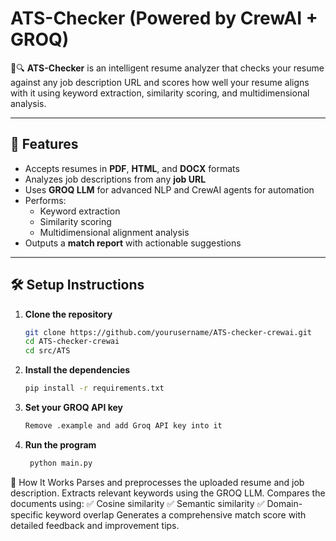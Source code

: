 # ATS-Checker (Powered by CrewAI + GROQ)

📄🔍 **ATS-Checker** is an intelligent resume analyzer that checks your resume against any job description URL and scores how well your resume aligns with it using keyword extraction, similarity scoring, and multidimensional analysis.

---

## 🚀 Features

- Accepts resumes in **PDF**, **HTML**, and **DOCX** formats  
- Analyzes job descriptions from any **job URL**
- Uses **GROQ LLM** for advanced NLP and CrewAI agents for automation
- Performs:
  - Keyword extraction
  - Similarity scoring
  - Multidimensional alignment analysis
- Outputs a **match report** with actionable suggestions

---

## 🛠️ Setup Instructions

1. **Clone the repository**
   ```bash
   git clone https://github.com/yourusername/ATS-checker-crewai.git
   cd ATS-checker-crewai
   cd src/ATS
2. **Install the dependencies**
   ```bash
   pip install -r requirements.txt
3. **Set your GROQ API key**
   ```bash
   Remove .example and add Groq API key into it 
4. **Run the program**
   ```bash
    python main.py
🧠 How It Works
Parses and preprocesses the uploaded resume and job description.
Extracts relevant keywords using the GROQ LLM.
Compares the documents using:
✅ Cosine similarity
✅ Semantic similarity
✅ Domain-specific keyword overlap
Generates a comprehensive match score with detailed feedback and improvement tips.
